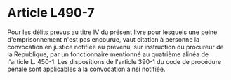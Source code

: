# Article L490-7

Pour les délits prévus au titre IV du présent livre pour lesquels une peine d'emprisonnement n'est pas encourue, vaut citation à personne la convocation en justice notifiée au prévenu, sur instruction du procureur de la République, par un fonctionnaire mentionné au quatrième alinéa de l'article L. 450-1. Les dispositions de l'article 390-1 du code de procédure pénale sont applicables à la convocation ainsi notifiée.